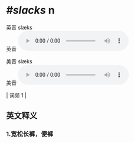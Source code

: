 # ***\#slacks*** n
英音 slæks  
英音
<audio src="./media/slacks1.aac" controls="controls"></audio>

美音 slæks  
美音
<audio src="./media/slacks2.aac" controls="controls"></audio>



| 词频 1 |  

英文释义
---
### 1.**宽松长裤，便裤**  


